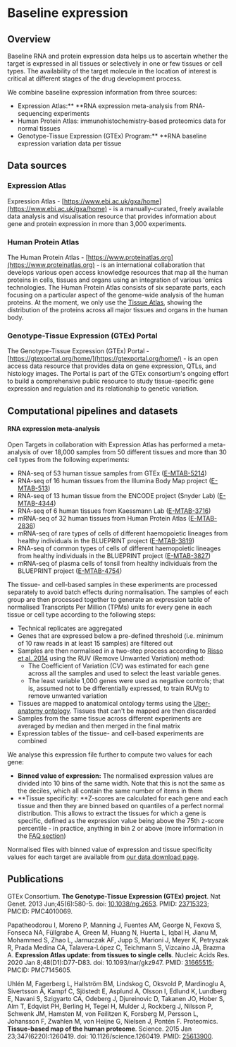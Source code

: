 # Baseline expression

## Overview

Baseline RNA and protein expression data helps us to ascertain whether the target is expressed in all tissues or selectively in one or few tissues or cell types. The availability of the target molecule in the location of interest is critical at different stages of the drug development process.

We combine baseline expression information from three sources:

* Expression Atlas:** **RNA expression meta-analysis from RNA- sequencing experiments
* Human Protein Atlas:  immunohistochemistry-based proteomics data for normal tissues
* Genotype-Tissue Expression (GTEx) Program:** **RNA baseline expression variation data per tissue

## Data sources

### Expression Atlas

Expression Atlas - [https://www.ebi.ac.uk/gxa/home](https://www.ebi.ac.uk/gxa/home) -  is a manually-curated,  freely available data analysis and visualisation resource that provides information about gene and protein expression in  more than 3,000 experiments.

### Human Protein Atlas

The Human Protein Atlas - [https://www.proteinatlas.org](https://www.proteinatlas.org) - is an international collaboration that develops various open access knowledge resources that map all the human proteins in cells, tissues and organs using an integration of various 'omics technologies. The Human Protein Atlas consists of six separate parts, each focusing on a particular aspect of the genome-wide analysis of the human proteins. At the moment, we only use the [Tissue Atlas](https://www.proteinatlas.org/humanproteome/tissue), showing the distribution of the proteins across all major tissues and organs in the human body.

### Genotype-Tissue Expression (GTEx) Portal

The Genotype-Tissue Expression (GTEx) Portal - [https://gtexportal.org/home/](https://gtexportal.org/home/) - is an open access data resource that provides data on gene expression, QTLs, and histology images. The Portal is part of the GTEx consortium's ongoing effort to build a comprehensive public resource to study tissue-specific gene expression and regulation and its relationship to genetic variation.

## Computational pipelines and datasets

#### RNA expression meta-analysis

Open Targets in collaboration with Expression Atlas has performed a meta-analysis of over 18,000 samples from 50 different tissues and more than 30 cell types from the following experiments:&#x20;

* RNA-seq of 53 human tissue samples from GTEx ([E-MTAB-5214](https://www.ebi.ac.uk/gxa/experiments/E-MTAB-5214/Results))
* RNA-seq of 16 human tissues from the Illumina Body Map project ([E-MTAB-513](https://www.ebi.ac.uk/gxa/experiments/E-MTAB-513/Results))
* RNA-seq of 13 human tissue from the ENCODE project (Snyder Lab) ([E-MTAB-4344](https://www.ebi.ac.uk/gxa/experiments/E-MTAB-4344/Results))
* RNA-seq of 6 human tissues from Kaessmann Lab ([E-MTAB-3716](https://www.ebi.ac.uk/gxa/experiments/E-MTAB-3716/Results))
* mRNA-seq of 32 human tissues from Human Protein Atlas ([E-MTAB-2836](https://www.ebi.ac.uk/gxa/experiments/E-MTAB-2836/Results))
* mRNA-seq of rare types of cells of different haemopoietic lineages from healthy individuals in the BLUEPRINT project ([E-MTAB-3819](https://www.ebi.ac.uk/gxa/experiments/E-MTAB-3819/Results))
* RNA-seq of common types of cells of different haemopoietic lineages from healthy individuals in the BLUEPRINT project ([E-MTAB-3827](https://www.ebi.ac.uk/gxa/experiments/E-MTAB-3827/Results))&#x20;
* mRNA-seq of plasma cells of tonsil from healthy individuals from the BLUEPRINT project ([E-MTAB-4754](https://www.ebi.ac.uk/gxa/experiments/E-MTAB-4754/Results))

The tissue- and cell-based samples in these experiments are processed separately to avoid batch effects during normalisation. The samples of each group are then processed together to generate an expression table of normalised Transcripts Per Million (TPMs) units for every gene in each tissue or cell type according to the following steps:

* Technical replicates are aggregated
* Genes that are expressed below a pre-defined threshold (i.e. minimum of 10 raw reads in at least 15 samples) are filtered out
* Samples are then normalised in a two-step process according to [Risso et al. 2014](https://europepmc.org/article/MED/25150836) using the RUV (Remove Unwanted Variation) method:
  * The Coefficient of Variation (CV) was estimated for each gene across all the samples and used to select the least variable genes.
  * The least variable 1,000 genes were used as negative controls; that is, assumed not to be differentially expressed, to train RUVg to remove unwanted variation
* Tissues are mapped to anatomical ontology terms using the [Uber-anatomy ontology](https://www.ebi.ac.uk/ols/ontologies/uberon). Tissues that can't be mapped are then discarded
* Samples from the same tissue across different experiments are averaged by median and then merged in the final matrix
* Expression tables of the tissue- and cell-based experiments are combined

We analyse this expression file further to compute two values for each gene:

* **Binned value of expression:** The normalised expression values are divided into 10 bins of the same width. Note that this is not the same as the deciles, which all contain the same number of items in them
* **Tissue specificity: **Z-scores are calculated for each gene and each tissue and then they are binned based on quantiles of a perfect normal distribution. This allows to extract the tissues for which a gene is specific, defined as the expression value being above the 75th z-score percentile - in practice, anything in bin 2 or above (more information in the [FAQ section](https://docs.targetvalidation.org/faq/tissue-specificity))

Normalised files with binned value of expression and tissue specificity values for each target are available from [our data download page](https://platform.opentargets.org/downloads).

## Publications

GTEx Consortium. **The Genotype-Tissue Expression (GTEx) project**. Nat Genet. 2013 Jun;45(6):580-5. doi: [10.1038/ng.2653](https://doi.org/10.1038/ng.2653). PMID: [23715323](https://pubmed.ncbi.nlm.nih.gov/23715323/); PMCID: PMC4010069.

Papatheodorou I, Moreno P, Manning J, Fuentes AM, George N, Fexova S, Fonseca NA, Füllgrabe A, Green M, Huang N, Huerta L, Iqbal H, Jianu M, Mohammed S, Zhao L, Jarnuczak AF, Jupp S, Marioni J, Meyer K, Petryszak R, Prada Medina CA, Talavera-López C, Teichmann S, Vizcaino JA, Brazma A. **Expression Atlas update: from tissues to single cells**. Nucleic Acids Res. 2020 Jan 8;48(D1):D77-D83. doi: 10.1093/nar/gkz947. PMID: [31665515](https://pubmed.ncbi.nlm.nih.gov/31665515/); PMCID: PMC7145605.

Uhlén M, Fagerberg L, Hallström BM, Lindskog C, Oksvold P, Mardinoglu A, Sivertsson Å, Kampf C, Sjöstedt E, Asplund A, Olsson I, Edlund K, Lundberg E, Navani S, Szigyarto CA, Odeberg J, Djureinovic D, Takanen JO, Hober S, Alm T, Edqvist PH, Berling H, Tegel H, Mulder J, Rockberg J, Nilsson P, Schwenk JM, Hamsten M, von Feilitzen K, Forsberg M, Persson L, Johansson F, Zwahlen M, von Heijne G, Nielsen J, Pontén F. Proteomics. **Tissue-based map of the human proteome**. Science. 2015 Jan 23;347(6220):1260419. doi: 10.1126/science.1260419. PMID: [25613900](https://pubmed.ncbi.nlm.nih.gov/25613900/).
